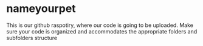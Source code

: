 # nameyourpet
This is our github raspotiry, where our code is going to be uploaded. 
Make sure your code is organized and accommodates the appropriate folders and subfolders structure 

